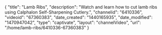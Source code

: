 {
    "title": "Lamb Ribs",
    "description": "Watch and learn how to cut lamb ribs using Calphalon Self-Sharpening Cutlery.",
    "channelid": "6410336",
    "videoid": "67360383",
    "date_created": "1440165935",
    "date_modified": "1470947042",
    "type": "captivate",
    "layout": "channelVideo",
    "url": "\/home\/lamb-ribs\/6410336-67360383"
}